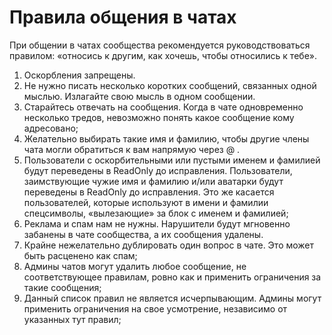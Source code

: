 # Правила общения в чатах
При общении в чатах сообщества рекомендуется руководствоваться правилом: «относись к другим, как хочешь, чтобы относились к тебе».

1. Оскорбления запрещены.
2. Не нужно писать несколько коротких сообщений, связанных одной мыслью. Излагайте свою мысль в одном сообщении.
3. Старайтесь отвечать на сообщения. Когда в чате одновременно несколько тредов, невозможно понять какое сообщение кому адресовано;
4. Желательно выбирать такие имя и фамилию, чтобы другие члены чата могли обратиться к вам напрямую через @ .
5. Пользователи с оскорбительными или пустыми именем и фамилией будут переведены в ReadOnly до исправления. Пользователи, заимствующие чужие имя и фамилию и/или аватарки будут переведены в ReadOnly до исправления. Это же касается пользователей, которые используют в имени и фамилии спецсимволы, «вылезающие» за блок с именем и фамилией;
6. Реклама и спам нам не нужны. Нарушители будут мгновенно забанены в чате сообщества, а их сообщения удалены.
7. Крайне нежелательно дублировать один вопрос в чате. Это может быть расценено как спам;
8. Админы чатов могут удалить любое сообщение, не соответствующее правилам, ровно как и применить ограничения за такие сообщения;
9. Данный список правил не является исчерпывающим. Админы могут применить ограничения на свое усмотрение, независимо от указанных тут правил;
